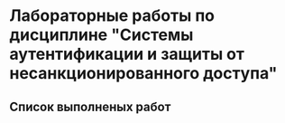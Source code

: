 # Лабораторные работы по дисциплине "Системы аутентификации и защиты от несанкционированного доступа"
## Список выполненых работ

